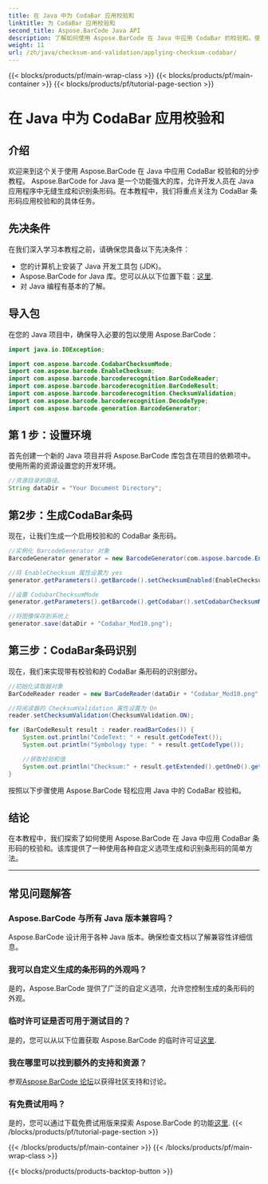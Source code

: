 ```yaml
---
title: 在 Java 中为 CodaBar 应用校验和
linktitle: 为 CodaBar 应用校验和
second_title: Aspose.BarCode Java API
description: 了解如何使用 Aspose.BarCode 在 Java 中应用 CodaBar 的校验和。使用此分步指南轻松生成和识别条形码。
weight: 11
url: /zh/java/checksum-and-validation/applying-checksum-codabar/
---
```


{{< blocks/products/pf/main-wrap-class >}}
{{< blocks/products/pf/main-container >}}
{{< blocks/products/pf/tutorial-page-section >}}

# 在 Java 中为 CodaBar 应用校验和


## 介绍

欢迎来到这个关于使用 Aspose.BarCode 在 Java 中应用 CodaBar 校验和的分步教程。 Aspose.BarCode for Java 是一个功能强大的库，允许开发人员在 Java 应用程序中无缝生成和识别条形码。在本教程中，我们将重点关注为 CodaBar 条形码应用校验和的具体任务。

## 先决条件

在我们深入学习本教程之前，请确保您具备以下先决条件：

- 您的计算机上安装了 Java 开发工具包 (JDK)。
-  Aspose.BarCode for Java 库。您可以从以下位置下载：[这里](https://releases.aspose.com/barcode/java/).
- 对 Java 编程有基本的了解。

## 导入包

在您的 Java 项目中，确保导入必要的包以使用 Aspose.BarCode：

```java
import java.io.IOException;

import com.aspose.barcode.CodabarChecksumMode;
import com.aspose.barcode.EnableChecksum;
import com.aspose.barcode.barcoderecognition.BarCodeReader;
import com.aspose.barcode.barcoderecognition.BarCodeResult;
import com.aspose.barcode.barcoderecognition.ChecksumValidation;
import com.aspose.barcode.barcoderecognition.DecodeType;
import com.aspose.barcode.generation.BarcodeGenerator;
```

## 第 1 步：设置环境

首先创建一个新的 Java 项目并将 Aspose.BarCode 库包含在项目的依赖项中。使用所需的资源设置您的开发环境。

```java
//资源目录的路径。
String dataDir = "Your Document Directory";
```

## 第2步：生成CodaBar条码

现在，让我们生成一个启用校验和的 CodaBar 条形码。

```java
//实例化 BarcodeGenerator 对象
BarcodeGenerator generator = new BarcodeGenerator(com.aspose.barcode.EncodeTypes.CODABAR, "1234567890");

//将 EnableChecksum 属性设置为 yes
generator.getParameters().getBarcode().setChecksumEnabled(EnableChecksum.YES);

//设置 CodabarChecksumMode
generator.getParameters().getBarcode().getCodabar().setCodabarChecksumMode(CodabarChecksumMode.MOD_10);

//将图像保存到系统上
generator.save(dataDir + "Codabar_Mod10.png");
```

## 第三步：CodaBar条码识别

现在，我们来实现带有校验和的 CodaBar 条形码的识别部分。

```java
//初始化读取器对象
BarCodeReader reader = new BarCodeReader(dataDir + "Codabar_Mod10.png", DecodeType.CODABAR);

//将阅读器的 ChecksumValidation 属性设置为 On
reader.setChecksumValidation(ChecksumValidation.ON);

for (BarCodeResult result : reader.readBarCodes()) {
    System.out.println("CodeText: " + result.getCodeText());
    System.out.println("Symbology type: " + result.getCodeType());

    //获取校验和值
    System.out.println("Checksum:" + result.getExtended().getOneD().getCheckSum());
}
```

按照以下步骤使用 Aspose.BarCode 轻松应用 Java 中的 CodaBar 校验和。

## 结论

在本教程中，我们探索了如何使用 Aspose.BarCode 在 Java 中应用 CodaBar 条形码的校验和。该库提供了一种使用各种自定义选项生成和识别条形码的简单方法。

---

## 常见问题解答

### Aspose.BarCode 与所有 Java 版本兼容吗？
Aspose.BarCode 设计用于各种 Java 版本。确保检查文档以了解兼容性详细信息。

### 我可以自定义生成的条形码的外观吗？
是的，Aspose.BarCode 提供了广泛的自定义选项，允许您控制生成的条形码的外观。

### 临时许可证是否可用于测试目的？
是的，您可以从以下位置获取 Aspose.BarCode 的临时许可证[这里](https://purchase.aspose.com/temporary-license/).

### 我在哪里可以找到额外的支持和资源？
参观[Aspose.BarCode 论坛](https://forum.aspose.com/c/barcode/13)以获得社区支持和讨论。

### 有免费试用吗？
是的，您可以通过下载免费试用版来探索 Aspose.BarCode 的功能[这里](https://releases.aspose.com/).
{{< /blocks/products/pf/tutorial-page-section >}}

{{< /blocks/products/pf/main-container >}}
{{< /blocks/products/pf/main-wrap-class >}}

{{< blocks/products/products-backtop-button >}}
